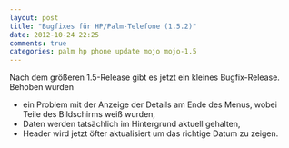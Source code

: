 ```yaml
---
layout: post
title: "Bugfixes für HP/Palm-Telefone (1.5.2)"
date: 2012-10-24 22:25
comments: true
categories: palm hp phone update mojo mojo-1.5
---
```


Nach dem größeren 1.5-Release gibt es jetzt ein kleines Bugfix-Release.
Behoben wurden
- ein Problem mit der Anzeige der Details am Ende des Menus, wobei Teile des Bildschirms weiß wurden,
- Daten werden tatsächlich im Hintergrund aktuell gehalten,
- Header wird jetzt öfter aktualisiert um das richtige Datum zu zeigen.
